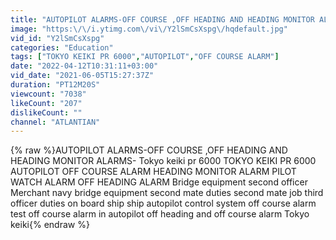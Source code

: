 ```yaml
---
title: "AUTOPILOT ALARMS-OFF COURSE ,OFF HEADING AND HEADING MONITOR ALARMS- Tokyo keiki pr 6000"
image: "https:\/\/i.ytimg.com\/vi\/Y2lSmCsXspg\/hqdefault.jpg"
vid_id: "Y2lSmCsXspg"
categories: "Education"
tags: ["TOKYO KEIKI PR 6000","AUTOPILOT","OFF COURSE ALARM"]
date: "2022-04-12T10:31:11+03:00"
vid_date: "2021-06-05T15:27:37Z"
duration: "PT12M20S"
viewcount: "7038"
likeCount: "207"
dislikeCount: ""
channel: "ATLANTIAN"
---
```

{% raw %}AUTOPILOT ALARMS-OFF COURSE ,OFF HEADING AND HEADING MONITOR ALARMS- Tokyo keiki pr 6000 TOKYO KEIKI PR 6000 AUTOPILOT OFF COURSE ALARM HEADING MONITOR ALARM PILOT WATCH ALARM OFF HEADING ALARM Bridge equipment second officer Merchant navy bridge equipment second mate duties second mate job third officer duties on board ship ship autopilot control system off course alarm test off course alarm in autopilot off heading and off course alarm Tokyo keiki{% endraw %}

